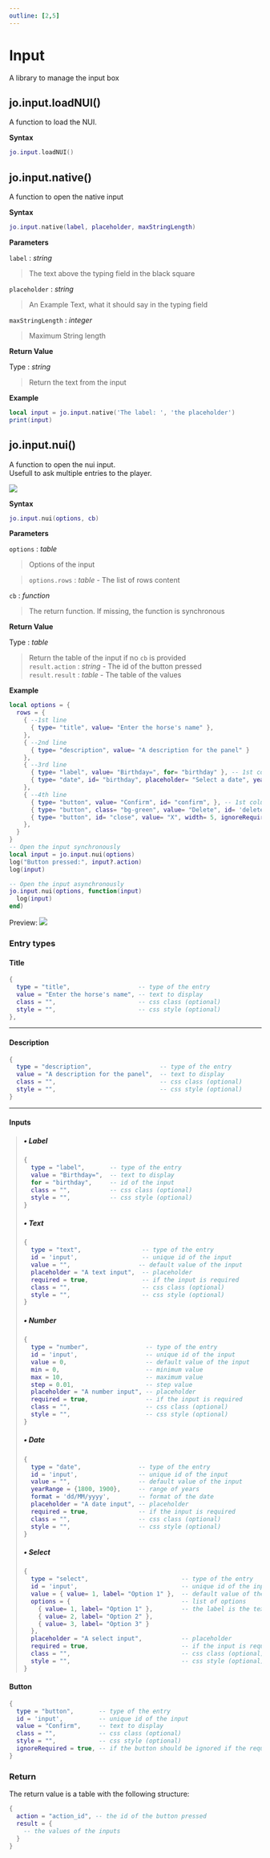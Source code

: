 ```yaml
---
outline: [2,5]
---
```

# Input <BadgeClient/>

A library to manage the input box

## jo.input.loadNUI()

A function to load the NUI.

**Syntax**

```lua
jo.input.loadNUI()
```

## jo.input.native()

A function to open the native input

**Syntax**

```lua
jo.input.native(label, placeholder, maxStringLength)
```

**Parameters**

`label` : _string_
> The text above the typing field in the black square
>

`placeholder` : _string_
> An Example Text, what it should say in the typing field
>

`maxStringLength` : _integer_ <BadgeOptional />
> Maximum String length
>

**Return Value**

Type : _string_

> Return the text from the input

**Example**
```lua
local input = jo.input.native('The label: ', 'the placeholder')
print(input)

```

## jo.input.nui()

A function to open the nui input.  
Usefull to ask multiple entries to the player.

<img src="/images/previews/input/nui.webp" class="data-zoomable preview" data-zoomable/>

**Syntax**

```lua
jo.input.nui(options, cb)
```

**Parameters**

`options` : _table_

> Options of the input
>

> `options.rows` : _table_ - The list of rows content
> 

`cb` : _function_ <BadgeOptional />
> The return function. If missing, the function is synchronous
>

**Return Value**

Type : _table_

> Return the table of the input if no `cb` is provided  
> `result.action` : _string_ - The id of the button pressed  
> `result.result` : _table_ - The table of the values  

**Example**
```lua
local options = {
  rows = {
    { --1st line
      { type= "title", value= "Enter the horse's name" },
    },
    { --2nd line
      { type= "description", value= "A description for the panel" }
    },
    { --3rd line
      { type= "label", value= "Birthday=", for= "birthday" }, -- 1st column
      { type= "date", id= "birthday", placeholder= "Select a date", yearRange= {1800, 1900}, value= '', format= 'dd/MM/yyyy', required= true } -- 2nd column
    },
    { --4th line
      { type= "button", value= "Confirm", id= "confirm", }, -- 1st column
      { type= "button", class= "bg-green", value= "Delete", id= 'delete', ignoreRequired= true }, -- 2nd column
      { type= "button", id= "close", value= "X", width= 5, ignoreRequired= true } -- 3rd column
    },
  }
}
-- Open the input synchronously
local input = jo.input.nui(options)
log("Button pressed:", input?.action)
log(input)

-- Open the input asynchronously
jo.input.nui(options, function(input)
  log(input)
end)
```
Preview:
<img src="/images/previews/input/nui-input.png" class="data-zoomable preview" data-zoomable/>

### Entry types

#### Title
```lua
{
  type = "title",                   -- type of the entry
  value = "Enter the horse's name", -- text to display
  class = "",                       -- css class (optional)
  style = "",                       -- css style (optional)
},
```
---
#### Description
```lua
{
  type = "description",                   -- type of the entry
  value = "A description for the panel",  -- text to display
  class = "",                             -- css class (optional)
  style = "",                             -- css style (optional)
}
```
---
#### Inputs
<span style="margin-left: 1em; margin-top: 1em; padding-left: 1em; display: block; border-left: 1px solid #ccc">

##### • Label
```lua
{
  type = "label",       -- type of the entry
  value = "Birthday=",  -- text to display
  for = "birthday",     -- id of the input
  class = "",           -- css class (optional)
  style = "",           -- css style (optional)
}
```

##### • Text
```lua
{
  type = "text",                 -- type of the entry
  id = 'input',                  -- unique id of the input
  value = "",                   -- default value of the input
  placeholder = "A text input",  -- placeholder
  required = true,               -- if the input is required
  class = "",                    -- css class (optional)
  style = "",                    -- css style (optional)
}
```
##### • Number
```lua
{
  type = "number",                -- type of the entry
  id = 'input',                   -- unique id of the input
  value = 0,                      -- default value of the input
  min = 0,                        -- minimum value
  max = 10,                       -- maximum value
  step = 0.01,                    -- step value
  placeholder = "A number input", -- placeholder
  required = true,                -- if the input is required
  class = "",                     -- css class (optional)
  style = "",                     -- css style (optional)
}
```
##### • Date
```lua
{
  type = "date",                -- type of the entry
  id = 'input',                 -- unique id of the input
  value = "",                   -- default value of the input
  yearRange = {1800, 1900},     -- range of years
  format = 'dd/MM/yyyy',        -- format of the date
  placeholder = "A date input", -- placeholder
  required = true,              -- if the input is required
  class = "",                   -- css class (optional)
  style = "",                   -- css style (optional)
}
```
##### • Select
```lua
{
  type = "select",                          -- type of the entry
  id = 'input',                             -- unique id of the input
  value = { value= 1, label= "Option 1" },  -- default value of the input
  options = {                               -- list of options
    { value= 1, label= "Option 1" },        -- the label is the text to display
    { value= 2, label= "Option 2" },
    { value= 3, label= "Option 3" }
  },
  placeholder = "A select input",           -- placeholder
  required = true,                          -- if the input is required
  class = "",                               -- css class (optional)
  style = "",                               -- css style (optional)
}
```
</span>

#### Button
```lua
{
  type = "button",       -- type of the entry
  id = 'input',          -- unique id of the input
  value = "Confirm",     -- text to display
  class = "",            -- css class (optional)
  style = "",            -- css style (optional)
  ignoreRequired = true, -- if the button should be ignored if the required inputs are not filled
}
```
### Return
The return value is a table with the following structure:
```lua
{
  action = "action_id", -- the id of the button pressed
  result = {
    -- the values of the inputs
  }
}
```
